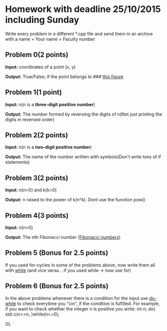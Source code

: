 # Homework with deadline 25/10/2015 including Sunday
Write every problem in a different *.cpp file and send them in an archive with a name = Your name + Faculty number

## Problem 0(2 points)

**Input:** coordinates of a point (x, y)

**Output:** True/False; if the point belongs to ### [this figure](https://i.gyazo.com/cfb7ca1c9e1f72e4acfebc99c4160b27.png)

## Problem 1(1 point)

**Input:** n(n is a **three-digit positive number**)

**Output:** The number formed by reversing the digits of n(Not just printing the digits in reversed order)

## Problem 2(2 points)

**Input:** n(n is a **two-digit positive number**)

**Output:** The name of the number written with symbols(Don't write tons of if statements)

## Problem 3(2 points)

**Input:** n(n>0) and k(k>0)

**Output:** n raised to the power of k(n^k). Dont use the function pow()

## Problem 4(3 points)

**Input:** n(n>0)

**Output:** The nth Fibonacci number ([Fibonacci numbers](https://bg.wikipedia.org/wiki/%D0%A7%D0%B8%D1%81%D0%BB%D0%B0_%D0%BD%D0%B0_%D0%A4%D0%B8%D0%B1%D0%BE%D0%BD%D0%B0%D1%87%D0%B8))

## Problem 5 (**Bonus** for 2.5 points)
If you used for-cycles in some of the problems above, now write them all with [while](http://www.tutorialspoint.com/cplusplus/cpp_while_loop.htm) (and vice versa .. if you used while -> now use for)

## Problem 6 (**Bonus** for 2.5 points)
In the above problems whenever there is a condition for the input use [do-while](http://www.tutorialspoint.com/cplusplus/cpp_do_while_loop.htm) to check everytime you "cin", if the condition is fulfilled. 
For example, if you want to check whether the integer n is positive you write:
int n;
do{
 std::cin>>n;
}while(n<=0);

GL
